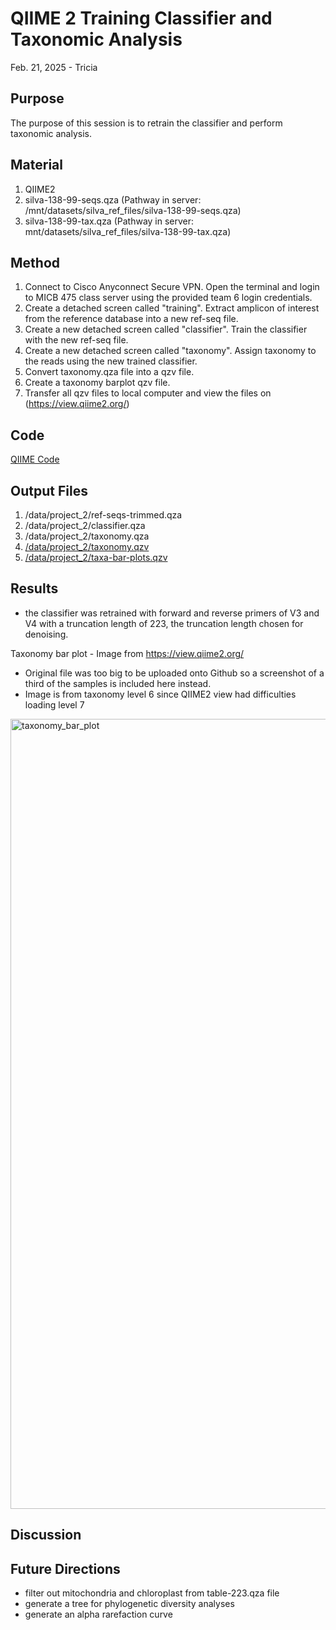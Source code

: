 # QIIME 2 Training Classifier and Taxonomic Analysis

Feb. 21, 2025 - Tricia

## Purpose
The purpose of this session is to retrain the classifier and perform taxonomic analysis.  

## Material
1. QIIME2
2. silva-138-99-seqs.qza (Pathway in server: /mnt/datasets/silva_ref_files/silva-138-99-seqs.qza)
3. silva-138-99-tax.qza (Pathway in server: mnt/datasets/silva_ref_files/silva-138-99-tax.qza)

## Method

1. Connect to Cisco Anyconnect Secure VPN. Open the terminal and login to MICB 475 class server using the provided team 6 login credentials.
2. Create a detached screen called "training". Extract amplicon of interest from the reference database into a new ref-seq file. 
3. Create a new detached screen called "classifier". Train the classifier with the new ref-seq file.
4. Create a new detached screen called "taxonomy". Assign taxonomy to the reads using the new trained classifier.
5. Convert taxonomy.qza file into a qzv file.
6. Create a taxonomy barplot qzv file.
7. Transfer all qzv files to local computer and view the files on (https://view.qiime2.org/)

## Code
[QIIME Code](/QIIME2/Data_Processing_Script.txt)

## Output Files
1. /data/project_2/ref-seqs-trimmed.qza
2. /data/project_2/classifier.qza
3. /data/project_2/taxonomy.qza
4. [/data/project_2/taxonomy.qzv](/QIIME2/exports/taxonomy.qzv)
5. [/data/project_2/taxa-bar-plots.qzv](/QIIME2/visuals/taxonomy_bar_plot)

## Results
- the classifier was retrained with forward and reverse primers of V3 and V4 with a truncation length of 223, the truncation length chosen for denoising.

Taxonomy bar plot - Image from https://view.qiime2.org/
- Original file was too big to be uploaded onto Github so a screenshot of a third of the samples is included here instead.
- Image is from taxonomy level 6 since QIIME2 view had difficulties loading level 7
<img width="1264" alt="taxonomy_bar_plot" src="https://github.com/user-attachments/assets/2827b723-61ed-4158-b9f9-aba6b2392857" />



## Discussion

## Future Directions
- filter out mitochondria and chloroplast from table-223.qza file
- generate a tree for phylogenetic diversity analyses
- generate an alpha rarefaction curve
